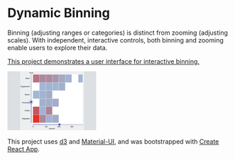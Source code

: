# Dynamic Binning

Binning (adjusting ranges or categories) is distinct from zooming (adjusting scales). With independent, interactive controls, both binning and zooming enable users to explore their data.

[This project demonstrates a user interface for interactive binning.](https://hemanrobinson.github.io/bin/)

[![Bin](src/bin.png "Bin")](https://hemanrobinson.github.io/bin/)

This project uses [d3](https://github.com/d3/d3) and [Material-UI](https://github.com/mui-org/material-ui), and was bootstrapped with [Create React App](https://github.com/facebook/create-react-app).
